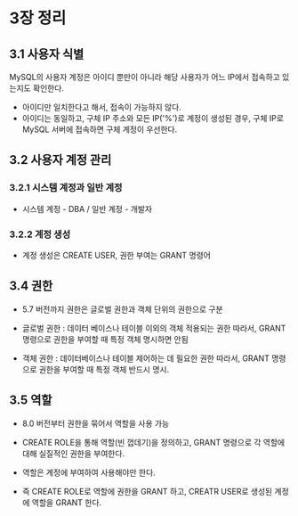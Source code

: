 # 3장 정리


## 3.1 사용자 식별

MySQL의 사용자 계정은 아이디 뿐만이 아니라 해당 사용자가 어느 IP에서 접속하고 있는지도 확인한다.

- 아이디만 일치한다고 해서, 접속이 가능하지 않다.
- 아이디는 동일하고, 구체 IP 주소와 모든 IP('%')로 계정이 생성된 경우, 구체 IP로 MySQL 서버에 접속하면 구체 계정이 우선한다.

## 3.2 사용자 계정 관리

### 3.2.1 시스템 계정과 일반 계정

- 시스템 계정 - DBA / 일반 계정 - 개발자

### 3.2.2 계정 생성

- 계정 생성은 CREATE USER, 권한 부여는 GRANT 명령어

## 3.4 권한

- 5.7 버전까지 권한은 글로벌 권한과 객체 단위의 권한으로 구분

- 글로벌 권한 : 데이터 베이스나 테이블 이외의 객체 적용되는 권한
따라서, GRANT 명령으로 권한을 부여할 때 특정 객체 명시하면 안됨

- 객체 권한 : 데이터베이스나 테이블 제어하는 데 필요한 권한
따라서, GRANT 명령으로 권한을 부여할 때 특정 객체 반드시 명시.

## 3.5 역할

- 8.0 버전부터 권한을 묶어서 역할을 사용 가능

- CREATE ROLE을 통해 역할(빈 껍데기)을 정의하고, GRANT 명령으로 각 역할에 대해 실질적인 권한을 부여한다.

- 역할은 계정에 부여하여 사용해야만 한다. 

- 즉 CREATE ROLE로 역할에 권한을 GRANT 하고, CREATR USER로 생성된 계정에 역할을 GRANT 한다.

